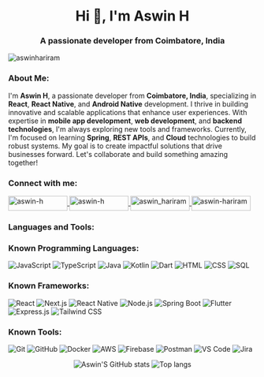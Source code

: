 <h1 align="center">Hi 👋, I'm Aswin H</h1>
<h3 align="center">A passionate developer from Coimbatore, India</h3>

<p align="left"> <img src="https://komarev.com/ghpvc/?username=aswinhariram&label=Profile%20views&color=0e75b6&style=flat" alt="aswinhariram" /> </p>

<h3 align="left">About Me:</h3>
<p>
  I'm <strong>Aswin H</strong>, a passionate developer from <strong>Coimbatore, India</strong>, specializing in <strong>React</strong>, <strong>React Native</strong>, and <strong>Android Native</strong> development. I thrive in building innovative and scalable applications that enhance user experiences. With expertise in <strong>mobile app development</strong>, <strong>web development</strong>, and <strong>backend technologies</strong>, I'm always exploring new tools and frameworks. Currently, I'm focused on learning <strong>Spring</strong>, <strong>REST APIs</strong>, and <strong>Cloud</strong> technologies to build robust systems. My goal is to create impactful solutions that drive businesses forward. Let's collaborate and build something amazing together!
</p>

<h3 align="left">Connect with me:</h3>
<p align="left">
  <a href="https://linkedin.com/in/aswin-h" target="blank">
    <img align="center" src="https://img.shields.io/badge/LinkedIn-0e76a8?style=flat-square&logo=linkedin&logoColor=white" alt="aswin-h" height="30" width="120" />
  </a>
  <a href="https://stackoverflow.com/users/aswin-h" target="blank">
    <img align="center" src="https://img.shields.io/badge/StackOverflow-FE7A16?style=flat-square&logo=stackoverflow&logoColor=white" alt="aswin-h" height="30" width="120" />
  </a>
  <a href="https://instagram.com/aswin_hariram_" target="blank">
    <img align="center" src="https://img.shields.io/badge/Instagram-E4405F?style=flat-square&logo=instagram&logoColor=white" alt="aswin_hariram_" height="30" width="120" />
  </a>
  <a href="https://www.leetcode.com/aswin-hariram" target="blank">
    <img align="center" src="https://img.shields.io/badge/LeetCode-FFA116?style=flat-square&logo=leetcode&logoColor=black" alt="aswin-hariram" height="30" width="120" />
  </a>
</p>



<h3 align="left">Languages and Tools:</h3>

### Known Programming Languages:
<p>
  <img src="https://img.shields.io/badge/JavaScript-F7DF1E?style=flat-square&logo=javascript&logoColor=black" alt="JavaScript" />
  <img src="https://img.shields.io/badge/TypeScript-3178C6?style=flat-square&logo=typescript&logoColor=white" alt="TypeScript" />
  <img src="https://img.shields.io/badge/Java-007396?style=flat-square&logo=java&logoColor=white" alt="Java" />
  <img src="https://img.shields.io/badge/Kotlin-7F52FF?style=flat-square&logo=kotlin&logoColor=white" alt="Kotlin" />
  <img src="https://img.shields.io/badge/Dart-0175C2?style=flat-square&logo=dart&logoColor=white" alt="Dart" />
  <img src="https://img.shields.io/badge/HTML-E34F26?style=flat-square&logo=html5&logoColor=white" alt="HTML" />
  <img src="https://img.shields.io/badge/CSS-1572B6?style=flat-square&logo=css3&logoColor=white" alt="CSS" />
  <img src="https://img.shields.io/badge/SQL-4479A1?style=flat-square&logo=postgresql&logoColor=white" alt="SQL" />
</p>

### Known Frameworks:
<p>
  <img src="https://img.shields.io/badge/React-61DAFB?style=flat-square&logo=react&logoColor=black" alt="React" />
  <img src="https://img.shields.io/badge/Next.js-000000?style=flat-square&logo=nextdotjs&logoColor=white" alt="Next.js" />
  <img src="https://img.shields.io/badge/React_Native-61DAFB?style=flat-square&logo=react&logoColor=black" alt="React Native" />
  <img src="https://img.shields.io/badge/Node.js-339933?style=flat-square&logo=node.js&logoColor=white" alt="Node.js" />
  <img src="https://img.shields.io/badge/Spring_Boot-6DB33F?style=flat-square&logo=springboot&logoColor=white" alt="Spring Boot" />
  <img src="https://img.shields.io/badge/Flutter-02569B?style=flat-square&logo=flutter&logoColor=white" alt="Flutter" />
  <img src="https://img.shields.io/badge/Express.js-000000?style=flat-square&logo=express&logoColor=white" alt="Express.js" />
  <img src="https://img.shields.io/badge/Tailwind_CSS-06B6D4?style=flat-square&logo=tailwindcss&logoColor=white" alt="Tailwind CSS" />
</p>

### Known Tools:
<p>
  <img src="https://img.shields.io/badge/Git-F05032?style=flat-square&logo=git&logoColor=white" alt="Git" />
  <img src="https://img.shields.io/badge/GitHub-181717?style=flat-square&logo=github&logoColor=white" alt="GitHub" />
  <img src="https://img.shields.io/badge/Docker-2496ED?style=flat-square&logo=docker&logoColor=white" alt="Docker" />
  <img src="https://img.shields.io/badge/AWS-232F3E?style=flat-square&logo=amazonaws&logoColor=white" alt="AWS" />
  <img src="https://img.shields.io/badge/Firebase-FFCB2F?style=flat-square&logo=firebase&logoColor=black" alt="Firebase" />
  <img src="https://img.shields.io/badge/Postman-FF6C37?style=flat-square&logo=postman&logoColor=white" alt="Postman" />
  <img src="https://img.shields.io/badge/VS_Code-007ACC?style=flat-square&logo=visual-studio-code&logoColor=white" alt="VS Code" />
  <img src="https://img.shields.io/badge/Jira-0052CC?style=flat-square&logo=jira&logoColor=white" alt="Jira" />
</p>

<div align="center">
<img alt="Aswin'S GitHub stats" src="https://github-readme-stats.vercel.app/api?username=Aswin-Hariram&show_icons=true&theme=transparent"/>
<img alt="Top langs" src="https://github-readme-stats.vercel.app/api/top-langs/?username=Aswin-Hariram&layout=compact&&langs_count=8"/>
</div>
